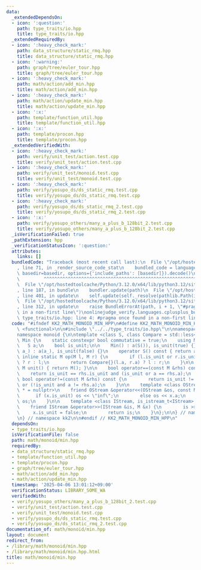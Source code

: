 ```yaml
---
data:
  _extendedDependsOn:
  - icon: ':question:'
    path: type_traits/io.hpp
    title: type_traits/io.hpp
  _extendedRequiredBy:
  - icon: ':heavy_check_mark:'
    path: data_structure/static_rmq.hpp
    title: data_structure/static_rmq.hpp
  - icon: ':warning:'
    path: graph/tree/euler_tour.hpp
    title: graph/tree/euler_tour.hpp
  - icon: ':heavy_check_mark:'
    path: math/action/add_min.hpp
    title: math/action/add_min.hpp
  - icon: ':heavy_check_mark:'
    path: math/action/update_min.hpp
    title: math/action/update_min.hpp
  - icon: ':x:'
    path: template/function_util.hpp
    title: template/function_util.hpp
  - icon: ':x:'
    path: template/procon.hpp
    title: template/procon.hpp
  _extendedVerifiedWith:
  - icon: ':heavy_check_mark:'
    path: verify/unit_test/action.test.cpp
    title: verify/unit_test/action.test.cpp
  - icon: ':heavy_check_mark:'
    path: verify/unit_test/monoid.test.cpp
    title: verify/unit_test/monoid.test.cpp
  - icon: ':heavy_check_mark:'
    path: verify/yosupo_ds/ds_static_rmq.test.cpp
    title: verify/yosupo_ds/ds_static_rmq.test.cpp
  - icon: ':heavy_check_mark:'
    path: verify/yosupo_ds/ds_static_rmq_2.test.cpp
    title: verify/yosupo_ds/ds_static_rmq_2.test.cpp
  - icon: ':x:'
    path: verify/yosupo_others/many_a_plus_b_128bit_2.test.cpp
    title: verify/yosupo_others/many_a_plus_b_128bit_2.test.cpp
  _isVerificationFailed: true
  _pathExtension: hpp
  _verificationStatusIcon: ':question:'
  attributes:
    links: []
  bundledCode: "Traceback (most recent call last):\n  File \"/opt/hostedtoolcache/Python/3.12.0/x64/lib/python3.12/site-packages/onlinejudge_verify/documentation/build.py\"\
    , line 71, in _render_source_code_stat\n    bundled_code = language.bundle(stat.path,\
    \ basedir=basedir, options={'include_paths': [basedir]}).decode()\n          \
    \         ^^^^^^^^^^^^^^^^^^^^^^^^^^^^^^^^^^^^^^^^^^^^^^^^^^^^^^^^^^^^^^^^^^^^^^^^^^^^^^^^^\n\
    \  File \"/opt/hostedtoolcache/Python/3.12.0/x64/lib/python3.12/site-packages/onlinejudge_verify/languages/cplusplus.py\"\
    , line 187, in bundle\n    bundler.update(path)\n  File \"/opt/hostedtoolcache/Python/3.12.0/x64/lib/python3.12/site-packages/onlinejudge_verify/languages/cplusplus_bundle.py\"\
    , line 401, in update\n    self.update(self._resolve(pathlib.Path(included), included_from=path))\n\
    \  File \"/opt/hostedtoolcache/Python/3.12.0/x64/lib/python3.12/site-packages/onlinejudge_verify/languages/cplusplus_bundle.py\"\
    , line 312, in update\n    raise BundleErrorAt(path, i + 1, \"#pragma once found\
    \ in a non-first line\")\nonlinejudge_verify.languages.cplusplus_bundle.BundleErrorAt:\
    \ type_traits/io.hpp: line 4: #pragma once found in a non-first line\n"
  code: "#ifndef KK2_MATH_MONOID_MIN_HPP\n#define KK2_MATH_MONOID_MIN_HPP 1\n\n#include\
    \ <functional>\n\n#include \"../../type_traits/io.hpp\"\n\nnamespace kk2 {\n\n\
    namespace monoid {\n\ntemplate <class S, class Compare = std::less<S>> struct\
    \ Min {\n    static constexpr bool commutative = true;\n    using M = Min;\n \
    \   S a;\n    bool is_unit;\n\n    Min() : a(S()), is_unit(true) {}\n    Min(S\
    \ a_) : a(a_), is_unit(false) {}\n    operator S() const { return a; }\n\n   \
    \ inline static M op(M l, M r) {\n        if (l.is_unit or r.is_unit) return l.is_unit\
    \ ? r : l;\n        return Compare{}(l.a, r.a) ? l : r;\n    }\n\n    inline static\
    \ M unit() { return M(); }\n\n    bool operator==(const M &rhs) const {\n    \
    \    return is_unit == rhs.is_unit and (is_unit or a == rhs.a);\n    }\n\n   \
    \ bool operator!=(const M &rhs) const {\n        return is_unit != rhs.is_unit\
    \ or (!is_unit and a != rhs.a);\n    }\n\n    template <class OStream, is_ostream_t<OStream>\
    \ * = nullptr>\n    friend OStream &operator<<(OStream &os, const M &x) {\n  \
    \      if (x.is_unit) os << \"inf\";\n        else os << x.a;\n        return\
    \ os;\n    }\n\n    template <class IStream, is_istream_t<IStream> * = nullptr>\n\
    \    friend IStream &operator>>(IStream &is, M &x) {\n        is >> x.a;\n   \
    \     x.is_unit = false;\n        return is;\n    }\n};\n\n} // namespace monoid\n\
    \n} // namespace kk2\n\n#endif // KK2_MATH_MONOID_MIN_HPP\n"
  dependsOn:
  - type_traits/io.hpp
  isVerificationFile: false
  path: math/monoid/min.hpp
  requiredBy:
  - data_structure/static_rmq.hpp
  - template/function_util.hpp
  - template/procon.hpp
  - graph/tree/euler_tour.hpp
  - math/action/add_min.hpp
  - math/action/update_min.hpp
  timestamp: '2025-04-06 13:01:12+09:00'
  verificationStatus: LIBRARY_SOME_WA
  verifiedWith:
  - verify/yosupo_others/many_a_plus_b_128bit_2.test.cpp
  - verify/unit_test/action.test.cpp
  - verify/unit_test/monoid.test.cpp
  - verify/yosupo_ds/ds_static_rmq.test.cpp
  - verify/yosupo_ds/ds_static_rmq_2.test.cpp
documentation_of: math/monoid/min.hpp
layout: document
redirect_from:
- /library/math/monoid/min.hpp
- /library/math/monoid/min.hpp.html
title: math/monoid/min.hpp
---
```

